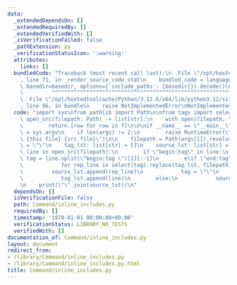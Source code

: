 ```yaml
---
data:
  _extendedDependsOn: []
  _extendedRequiredBy: []
  _extendedVerifiedWith: []
  _isVerificationFailed: false
  _pathExtension: py
  _verificationStatusIcon: ':warning:'
  attributes:
    links: []
  bundledCode: "Traceback (most recent call last):\n  File \"/opt/hostedtoolcache/Python/3.12.6/x64/lib/python3.12/site-packages/onlinejudge_verify/documentation/build.py\"\
    , line 71, in _render_source_code_stat\n    bundled_code = language.bundle(stat.path,\
    \ basedir=basedir, options={'include_paths': [basedir]}).decode()\n          \
    \         ^^^^^^^^^^^^^^^^^^^^^^^^^^^^^^^^^^^^^^^^^^^^^^^^^^^^^^^^^^^^^^^^^^^^^^^^^^^^^^^^^\n\
    \  File \"/opt/hostedtoolcache/Python/3.12.6/x64/lib/python3.12/site-packages/onlinejudge_verify/languages/python.py\"\
    , line 96, in bundle\n    raise NotImplementedError\nNotImplementedError\n"
  code: "import sys\nfrom pathlib import Path\n\nfrom tags import select\n\n\ndef\
    \ open_src(filepath: Path) -> list[str]:\n    with open(filepath, \"r\") as f:\n\
    \        return [row for row in f]\n\n\nif __name__ == \"__main__\":\n    args\
    \ = sys.argv\n    if len(args) != 2:\n        raise RuntimeError(\"USAGE: python\
    \ {this file} {src file}\")\n\n    filepath = Path(args[1]).resolve()\n\n    tag\
    \ = \"\"\n    tag_lst: list[str] = []\n    source_lst: list[str] = []\n    for\
    \ line in open_src(filepath):\n        if \"begin:tag\" in line:\n           \
    \ tag = line.split(\"begin:tag \")[1][:-1]\n        elif \"end:tag\" in line:\n\
    \            for rep_line in select(tag).replace(tag_lst, filepath):\n       \
    \         source_lst.append(rep_line)\n            tag = \"\"\n        elif tag:\n\
    \            tag_lst.append(line)\n        else:\n            source_lst.append(line)\n\
    \n    print(\"\".join(source_lst))\n"
  dependsOn: []
  isVerificationFile: false
  path: Command/inline_includes.py
  requiredBy: []
  timestamp: '1970-01-01 00:00:00+00:00'
  verificationStatus: LIBRARY_NO_TESTS
  verifiedWith: []
documentation_of: Command/inline_includes.py
layout: document
redirect_from:
- /library/Command/inline_includes.py
- /library/Command/inline_includes.py.html
title: Command/inline_includes.py
---
```

